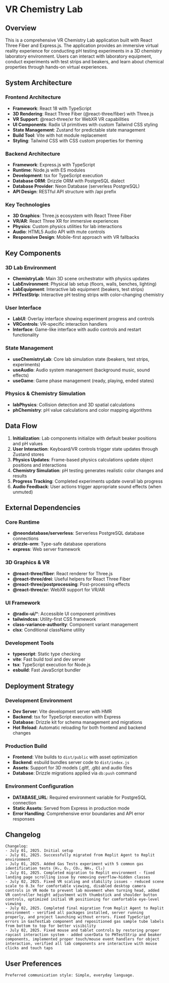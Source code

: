 # VR Chemistry Lab

## Overview

This is a comprehensive VR Chemistry Lab application built with React Three Fiber and Express.js. The application provides an immersive virtual reality experience for conducting pH testing experiments in a 3D chemistry laboratory environment. Users can interact with laboratory equipment, conduct experiments with test strips and beakers, and learn about chemical properties through hands-on virtual experiences.

## System Architecture

### Frontend Architecture
- **Framework**: React 18 with TypeScript
- **3D Rendering**: React Three Fiber (@react-three/fiber) with Three.js
- **VR Support**: @react-three/xr for WebXR VR capabilities
- **UI Components**: Radix UI primitives with custom Tailwind CSS styling
- **State Management**: Zustand for predictable state management
- **Build Tool**: Vite with hot module replacement
- **Styling**: Tailwind CSS with CSS custom properties for theming

### Backend Architecture
- **Framework**: Express.js with TypeScript
- **Runtime**: Node.js with ES modules
- **Development**: tsx for TypeScript execution
- **Database ORM**: Drizzle ORM with PostgreSQL dialect
- **Database Provider**: Neon Database (serverless PostgreSQL)
- **API Design**: RESTful API structure with /api prefix

### Key Technologies
- **3D Graphics**: Three.js ecosystem with React Three Fiber
- **VR/AR**: React Three XR for immersive experiences
- **Physics**: Custom physics utilities for lab interactions
- **Audio**: HTML5 Audio API with mute controls
- **Responsive Design**: Mobile-first approach with VR fallbacks

## Key Components

### 3D Lab Environment
- **ChemistryLab**: Main 3D scene orchestrator with physics updates
- **LabEnvironment**: Physical lab setup (floors, walls, benches, lighting)
- **LabEquipment**: Interactive lab equipment (beakers, test strips)
- **PHTestStrip**: Interactive pH testing strips with color-changing chemistry

### User Interface
- **LabUI**: Overlay interface showing experiment progress and controls
- **VRControls**: VR-specific interaction handlers
- **Interface**: Game-like interface with audio controls and restart functionality

### State Management
- **useChemistryLab**: Core lab simulation state (beakers, test strips, experiments)
- **useAudio**: Audio system management (background music, sound effects)
- **useGame**: Game phase management (ready, playing, ended states)

### Physics & Chemistry Simulation
- **labPhysics**: Collision detection and 3D spatial calculations
- **phChemistry**: pH value calculations and color mapping algorithms

## Data Flow

1. **Initialization**: Lab components initialize with default beaker positions and pH values
2. **User Interaction**: Keyboard/VR controls trigger state updates through Zustand stores
3. **Physics Updates**: Frame-based physics calculations update object positions and interactions
4. **Chemistry Simulation**: pH testing generates realistic color changes and results
5. **Progress Tracking**: Completed experiments update overall lab progress
6. **Audio Feedback**: User actions trigger appropriate sound effects (when unmuted)

## External Dependencies

### Core Runtime
- **@neondatabase/serverless**: Serverless PostgreSQL database connections
- **drizzle-orm**: Type-safe database operations
- **express**: Web server framework

### 3D Graphics & VR
- **@react-three/fiber**: React renderer for Three.js
- **@react-three/drei**: Useful helpers for React Three Fiber
- **@react-three/postprocessing**: Post-processing effects
- **@react-three/xr**: WebXR support for VR/AR

### UI Framework
- **@radix-ui/***: Accessible UI component primitives
- **tailwindcss**: Utility-first CSS framework
- **class-variance-authority**: Component variant management
- **clsx**: Conditional className utility

### Development Tools
- **typescript**: Static type checking
- **vite**: Fast build tool and dev server
- **tsx**: TypeScript execution for Node.js
- **esbuild**: Fast JavaScript bundler

## Deployment Strategy

### Development Environment
- **Dev Server**: Vite development server with HMR
- **Backend**: tsx for TypeScript execution with Express
- **Database**: Drizzle kit for schema management and migrations
- **Hot Reload**: Automatic reloading for both frontend and backend changes

### Production Build
- **Frontend**: Vite builds to `dist/public` with asset optimization
- **Backend**: esbuild bundles server code to `dist/index.js`
- **Assets**: Support for 3D models (.gltf, .glb) and audio files
- **Database**: Drizzle migrations applied via `db:push` command

### Environment Configuration
- **DATABASE_URL**: Required environment variable for PostgreSQL connection
- **Static Assets**: Served from Express in production mode
- **Error Handling**: Comprehensive error boundaries and API error responses

## Changelog

```
Changelog:
- July 01, 2025. Initial setup
- July 01, 2025. Successfully migrated from Replit Agent to Replit environment 
- July 01, 2025. Added Gas Tests experiment with 5 common gas identification tests (H₂, O₂, CO₂, NH₃, Cl₂)
- July 01, 2025. Completed migration to Replit environment - fixed landing page scrolling issue by removing overflow-hidden classes
- July 02, 2025. Fixed VR scaling and stability issues - reduced scene scale to 0.3x for comfortable viewing, disabled desktop camera controls in VR mode to prevent lab movement when turning head, added VR controller height adjustment with thumbstick and shoulder button controls, optimized initial VR positioning for comfortable eye-level viewing
- July 02, 2025. Completed final migration from Replit Agent to Replit environment - verified all packages installed, server running properly, and project launching without errors. Fixed TypeScript errors in GasTestLab component and repositioned gas sample tube labels from bottom to top for better visibility
- July 02, 2025. Fixed mouse and tablet controls by restoring proper raycast interaction system - added userData to PHTestStrip and beaker components, implemented proper touch/mouse event handlers for object interaction, verified all lab components are interactive with mouse clicks and touch taps
```

## User Preferences

```
Preferred communication style: Simple, everyday language.
```